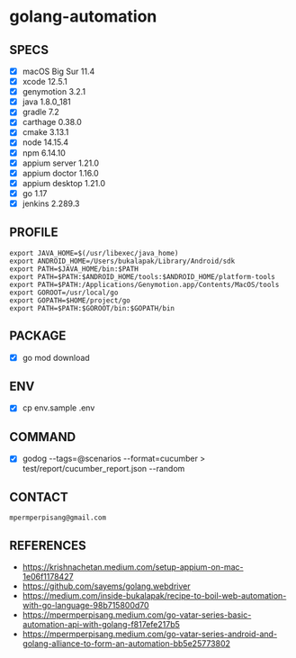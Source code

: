 # golang-automation

## SPECS
- [x] macOS Big Sur 11.4
- [x] xcode 12.5.1
- [x] genymotion 3.2.1
- [x] java 1.8.0_181
- [x] gradle 7.2
- [x] carthage 0.38.0
- [x] cmake 3.13.1
- [x] node 14.15.4
- [x] npm 6.14.10
- [x] appium server 1.21.0
- [x] appium doctor 1.16.0
- [x] appium desktop 1.21.0
- [x] go 1.17
- [x] jenkins 2.289.3

## PROFILE
```
export JAVA_HOME=$(/usr/libexec/java_home)
export ANDROID_HOME=/Users/bukalapak/Library/Android/sdk
export PATH=$JAVA_HOME/bin:$PATH
export PATH=$PATH:$ANDROID_HOME/tools:$ANDROID_HOME/platform-tools
export PATH=$PATH:/Applications/Genymotion.app/Contents/MacOS/tools
export GOROOT=/usr/local/go
export GOPATH=$HOME/project/go
export PATH=$PATH:$GOROOT/bin:$GOPATH/bin
```

## PACKAGE
- [x] go mod download

## ENV
- [x] cp env.sample .env

## COMMAND
- [x] godog --tags=@scenarios --format=cucumber > test/report/cucumber_report.json --random

## CONTACT
`mpermperpisang@gmail.com`

## REFERENCES
- https://krishnachetan.medium.com/setup-appium-on-mac-1e06f1178427
- https://github.com/sayems/golang.webdriver
- https://medium.com/inside-bukalapak/recipe-to-boil-web-automation-with-go-language-98b715800d70
- https://mpermperpisang.medium.com/go-vatar-series-basic-automation-api-with-golang-f817efe217b5
- https://mpermperpisang.medium.com/go-vatar-series-android-and-golang-alliance-to-form-an-automation-bb5e25773802
